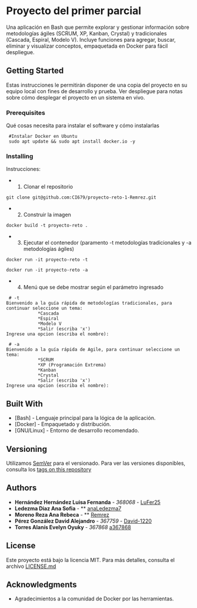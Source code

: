 # Proyecto del primer parcial

Una aplicación en Bash que permite explorar y gestionar información sobre metodologías ágiles (SCRUM, XP, Kanban, Crystal) y tradicionales (Cascada, Espiral, Modelo V). Incluye funciones para agregar, buscar, eliminar y visualizar conceptos, empaquetada en Docker para fácil despliegue.

## Getting Started

Estas instrucciones le permitirán disponer de una copia del proyecto en su equipo local con fines de desarrollo y prueba. Ver despliegue para notas sobre cómo desplegar el proyecto en un sistema en vivo.

### Prerequisites

Qué cosas necesita para instalar el software y cómo instalarlas

```
 #Instalar Docker en Ubuntu
 sudo apt update && sudo apt install docker.io -y
```

### Installing

Instrucciones:

* 1. Clonar el repositorio

```
git clone git@github.com:CI679/proyecto-reto-1-Remrez.git
```

* 2. Construir la imagen

```
docker build -t proyecto-reto .
```

* 3. Ejecutar el contenedor (paramento -t metodologías tradicionales y -a metodologías ágiles)

```
docker run -it proyecto-reto -t
```

```
docker run -it proyecto-reto -a
```

* 4. Menú que se debe mostrar según el parámetro ingresado

```
 # -t
Bienvenido a la guía rápida de metodologías tradicionales, para continuar seleccione un tema:
            *Cascada
            *Espiral
            *Modelo V
            *Salir (escriba 'x')
Ingrese una opcion (escriba el nombre): 
```

```
 # -a
Bienvenido a la guía rápida de Agile, para continuar seleccione un tema:
            *SCRUM
            *XP (Programación Extrema)
            *Kanban
            *Crystal
            *Salir (escriba 'x')
Ingrese una opcion (escriba el nombre): 
```

## Built With

* [Bash] - Lenguaje principal para la lógica de la aplicación.
* [Docker] - Empaquetado y distribución.
* [GNU/Linux] - Entorno de desarrollo recomendado.

## Versioning

Utilizamos [SemVer](http://semver.org/) para el versionado. Para ver las versiones disponibles, consulta los [tags on this repository](https://github.com/CI679/proyecto-reto-1-Remrez/tags) 

## Authors

* **Hernández Hernández Luisa Fernanda** - *368068* - [LuFer25](https://github.com/LuFer25)
* **Ledezma Diaz Ana Sofia** - ** [anaLedezma7](https://github.com/anaLedezma7)
* **Moreno Reza Ana Rebeca** - ** [Remrez](https://github.com/Remrez)
* **Pérez González David Alejandro** - *367759* - [David-1220](https://github.com/David-1220)
* **Torres Alanís Evelyn Oyuky** - *367868* [a367868](https://github.com/a367868)

## License

Este proyecto está bajo la licencia MIT. Para más detalles, consulta el archivo [LICENSE.md](LICENSE.md)

## Acknowledgments

* Agradecimientos a la comunidad de Docker por las herramientas.
